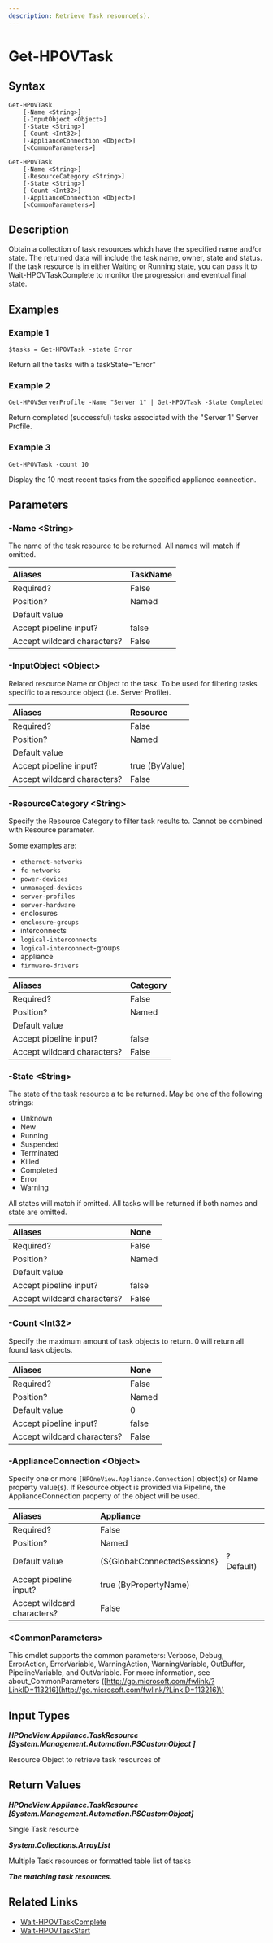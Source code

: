 ```yaml
---
description: Retrieve Task resource(s).
---
```


# Get-HPOVTask

## Syntax

```text
Get-HPOVTask
    [-Name <String>]
    [-InputObject <Object>]
    [-State <String>]
    [-Count <Int32>]
    [-ApplianceConnection <Object>]
    [<CommonParameters>]
```

```text
Get-HPOVTask
    [-Name <String>]
    [-ResourceCategory <String>]
    [-State <String>]
    [-Count <Int32>]
    [-ApplianceConnection <Object>]
    [<CommonParameters>]
```

## Description

Obtain a collection of task resources which have the specified name and/or state. The returned data will include the task name, owner, state and status. If the task resource is in either Waiting or Running state, you can pass it to Wait-HPOVTaskComplete to monitor the progression and eventual final state.

## Examples

### Example 1

```text
$tasks = Get-HPOVTask -state Error
```

Return all the tasks with a taskState="Error"

### Example 2

```text
Get-HPOVServerProfile -Name "Server 1" | Get-HPOVTask -State Completed
```

Return completed \(successful\) tasks associated with the "Server 1" Server Profile.

### Example 3

```text
Get-HPOVTask -count 10
```

Display the 10 most recent tasks from the specified appliance connection.

## Parameters

### -Name &lt;String&gt;

The name of the task resource to be returned. All names will match if omitted.

| Aliases | TaskName |
| :--- | :--- |
| Required? | False |
| Position? | Named |
| Default value |  |
| Accept pipeline input? | false |
| Accept wildcard characters? | False |

### -InputObject &lt;Object&gt;

Related resource Name or Object to the task. To be used for filtering tasks specific to a resource object \(i.e. Server Profile\).

| Aliases | Resource |
| :--- | :--- |
| Required? | False |
| Position? | Named |
| Default value |  |
| Accept pipeline input? | true \(ByValue\) |
| Accept wildcard characters? | False |

### -ResourceCategory &lt;String&gt;

Specify the Resource Category to filter task results to. Cannot be combined with Resource parameter.

Some examples are:

* `ethernet-networks`
* `fc-networks`
* `power-devices`
* `unmanaged-devices`
* `server-profiles`
* `server-hardware`
* enclosures
* `enclosure-groups`
* interconnects
* `logical-interconnects`
* `logical-interconnect`-groups
* appliance
* `firmware-drivers`

| Aliases | Category |
| :--- | :--- |
| Required? | False |
| Position? | Named |
| Default value |  |
| Accept pipeline input? | false |
| Accept wildcard characters? | False |

### -State &lt;String&gt;

The state of the task resource a to be returned. May be one of the following strings:

* Unknown
* New
* Running
* Suspended
* Terminated
* Killed
* Completed
* Error
* Warning

All states will match if omitted. All tasks will be returned if both names and state are omitted.

| Aliases | None |
| :--- | :--- |
| Required? | False |
| Position? | Named |
| Default value |  |
| Accept pipeline input? | false |
| Accept wildcard characters? | False |

### -Count &lt;Int32&gt;

Specify the maximum amount of task objects to return. 0 will return all found task objects.

| Aliases | None |
| :--- | :--- |
| Required? | False |
| Position? | Named |
| Default value | 0 |
| Accept pipeline input? | false |
| Accept wildcard characters? | False |

### -ApplianceConnection &lt;Object&gt;

Specify one or more `[HPOneView.Appliance.Connection]` object\(s\) or Name property value\(s\). If Resource object is provided via Pipeline, the ApplianceConnection property of the object will be used.

| Aliases | Appliance |  |
| :--- | :--- | :--- |
| Required? | False |  |
| Position? | Named |  |
| Default value | \(${Global:ConnectedSessions} | ? Default\) |
| Accept pipeline input? | true \(ByPropertyName\) |  |
| Accept wildcard characters? | False |  |

### &lt;CommonParameters&gt;

This cmdlet supports the common parameters: Verbose, Debug, ErrorAction, ErrorVariable, WarningAction, WarningVariable, OutBuffer, PipelineVariable, and OutVariable. For more information, see about\_CommonParameters \([http://go.microsoft.com/fwlink/?LinkID=113216](http://go.microsoft.com/fwlink/?LinkID=113216)\)

## Input Types

_**HPOneView.Appliance.TaskResource \[System.Management.Automation.PSCustomObject \]**_

Resource Object to retrieve task resources of

## Return Values

_**HPOneView.Appliance.TaskResource \[System.Management.Automation.PSCustomObject\]**_

Single Task resource

_**System.Collections.ArrayList**_ 

Multiple Task resources or formatted table list of tasks

_**The matching task resources.**_

## Related Links

* [Wait-HPOVTaskComplete](wait-hpovtaskcomplete.md)
* [Wait-HPOVTaskStart](wait-hpovtaskstart.md)

